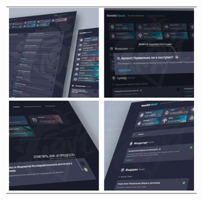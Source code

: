 |                                                                        |                                                                        |
|------------------------------------------------------------------------|------------------------------------------------------------------------|
| ![Illustration 1](/repository_visual/genshin_quest_illustration_1.jpg) | ![Illustration 2](/repository_visual/genshin_quest_illustration_2.jpg) |
| ![Illustration 3](/repository_visual/genshin_quest_illustration_3.jpg) | ![Illustration 4](/repository_visual/genshin_quest_illustration_4.jpg) |
